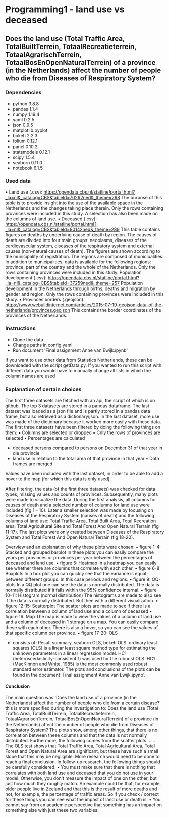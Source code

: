 # Programming1 - land use vs deceased
## Does the land use (Total Traffic Area, TotalBuiltTerrein, TotaalRecreatieterrein, TotaalAgrarischTerrein, TotaalBosEnOpenNaturalTerrein) of a province (in the Netherlands) affect the number of people who die from Diseases of Respiratory System?

### Dependencies

* python 3.8.8
* pandas 1.1.4
* numpy 1.19.4
* yaml 0.2.5
* json 0.9.5
* matplotlib.pyplot
* bokeh 2.2.3
* folium 0.12.1
* panel 0.10.2
* statsmodels 0.12.1
* scipy 1.5.4
* seaborn 0.11.0
* notebook 6.1.5

### Used data
•	Land use (.csv): https://opendata.cbs.nl/statline/portal.html?_la=nl&_catalog=CBS&tableId=70262ned&_theme=298 
The purpose of this table is to provide insight into the use of the available space in the Netherlands and the changes taking place therein.
Only the rows containing provinces were included in this study. A selection has also been made on the columns of land use.
•	Deceased (.csv): https://opendata.cbs.nl/statline/portal.html?_la=nl&_catalog=CBS&tableId=80142ned&_theme=289 
This table contains figures on deaths by underlying cause of death by region. The causes of death are divided into four main groups: neoplasms, diseases of the cardiovascular system, diseases of the respiratory system and external causes (non-natural causes of death). The figures are shown according to the municipality of registration. The regions are composed of municipalities. In addition to municipalities, data is available for the following regions: province, part of the country and the whole of the Netherlands.
Only the rows containing provinces were included in this study.
Population development (.csv): https://opendata.cbs.nl/statline/portal.html?_la=nl&_catalog=CBS&tableId=37259ned&_theme=257 
Population development in the Netherlands through births, deaths and migration by gender and region.
Only the rows containing provinces were included in this study.
•	Provinces borders (.geojson):
https://www.webuildinternet.com/articles/2015-07-19-geojson-data-of-the-netherlands/provinces.geojson 
This contains the border coordinates of the provinces of the Netherlands.

### Instructions
* Clone the data
* Change paths in config.yaml
* Run document 'Final assignment Anne van Ewijk.ipynb'

If you want to use other data from Statistics Netherlands, these can be downloaded with the script getData.py. If you wanted to run this script with different data you would have to manually change all lists in which the column names are used


### Explanation of certain choices
The first three datasets are fetched with an api, the script of which is on github.
The top 3 datasets are stored in a pandas dataframe. The last dataset was loaded as a json file and is partly stored in a pandas data frame, but also retrieved as a dictionary/json. In the last dataset, more use was made of the dictionary because it worked more easily with these data.
The first three datasets have been filtered by doing the following things on them:
•	Columns are selected or dropped
•	Cnly the rows of provinces are selected
•	Percentages are calculated
  * deceased persons compared to persons on December 31 of that year in die provincie
  * land use in relation to the total area of that province in that year
•	Data frames are merged

Values have been included with the last dataset, in order to be able to add a hover to the map (for which this data is only used).

After filtering, the data (of the first three datasets) was checked for data types, missing values and counts of provinces. Subsequently, many plots were made to visualize the data. During the first analysis, all columns for causes of death and a selected number of columns for land use were included (fig 1 – 10).
Later a smaller selection was made by focusing on Diseases of the Respiratory System (causes of death) and the following columns of land use: Total Traffic Area, Total Built Area, Total Recreation area, Total Agricultural Site and Total Forest And Open Natural Terrain (fig 11-17).
The last plots were only created between Diseases of the Respiratory System and Total Forest And Open Natural Terrain (fig 18-20).

Overview and an explanation of why these plots were chosen:
•	figure 1-4: Stacked and grouped barplot
In these plots you can easily compare the years per provinces or provinces per year between the percentages of deceased and land use.
•	figure 5: Heatmap
In a heatmap you can easily see whether there are columns that correlate with each other.
•	figure 6-8: Boxplots
In a box plot you can quickly see that the variance is equal between different groups. In this case periods and regions.
•	figure 9: QQ-plots
In a QQ plot one can see the data is normally distributed. The data is normally distributed if it falls within the 95% confidence internal.
•	figure 10-11: Histogram (normal distribution)
The histograms are made to also see if the data is normally distributed. But then with a different visualization.
•	figure 12-15: Scatterplot
The scatter plots are made to see if there is a correlation between a column of land use and a column of deceased
•	figure 16: Map
The map is made to view the values of a column of land use and a column of deceased in 1 storage on a map. You can easily compare these with each other. There is also a hover, so you can see the values of that specific column per province.
•	figure 17-20: OLS
* consists of: Result summary, seaborn OLS, bokeh OLS.
ordinary least squares (OLS) is a linear least square method type for estimating the unknown parameters in a linear regression model.
HC1 (heteroscedasticity-consistent 1) was used for the ruboost OLS.
HC1 (MacKinnon and White, 1985) is the most commonly used robust standard error estimator.
The plots and conclusions of the plots can be found in the document 'Final assignment Anne van Ewijk.ipynb'.

#### Conclusion
The main question was 'Does the land use of a province (in the Netherlands) affect the number of people who die from a certain disease?' this is more specified during the investigation to:
Does the land use (Total Traffic Area, TotalBuiltTerrein, TotaalRecreatieterrein, TotaalAgrarischTerrein, TotaalBosEnOpenNaturalTerrein) of a province (in the Netherlands) affect the number of people who die from Diseases of Respiratory System?
The plots show, among other things, that there is no correlation between these columns and that the data is not normally distributed.
Furthermore, the following comes from the scatter plots ......
The OLS test shows that Total Traffic Area, Total Agricultural Area, Total Forest and Open Natural Area are significant, but these have such a small slope that this may be negligible.
More research would need to be done to reach a final conclusion.
In follow-up research, the following things should be carefully considered:
•	You must make sure that there is nothing that correlates with both land use and deceased that you do not use in your model. Otherwise, you don't measure the impact of one on the other, but just how much they roughly match. An example could be that, for example, older people live in Zeeland and that this is the result of more deaths and not, for example, the percentage of traffic areas. So if you check / correct for these things you can see what the impast of land use or death is.
•	You cannot say from an academic perspective that something has an impact on something else with just these two variables.





